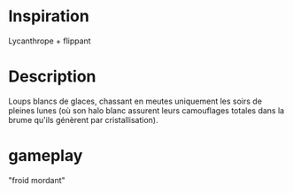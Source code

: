 # Inspiration
Lycanthrope + flippant 

# Description
Loups blancs de glaces, chassant en meutes uniquement les soirs de pleines lunes (où son halo blanc assurent leurs camouflages totales dans la brume qu'ils génèrent par cristallisation). 


# gameplay
"froid mordant"